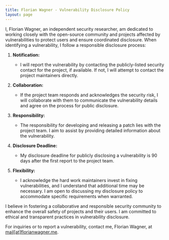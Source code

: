 ```yaml
---
title: Florian Wagner - Vulnerability Disclosure Policy
layout: page
---
```


I, Florian Wagner, an independent security researcher, am dedicated to working closely with the open-source community and projects affected by vulnerabilities to protect users and ensure coordinated disclosure. When identifying a vulnerability, I follow a responsible disclosure process:

1. **Notification:**
    - I will report the vulnerability by contacting the publicly-listed security contact for the project, if available. If not, I will attempt to contact the project maintainers directly.

2. **Collaboration:**
    - If the project team responds and acknowledges the security risk, I will collaborate with them to communicate the vulnerability details and agree on the process for public disclosure.

3. **Responsibility:**
    - The responsibility for developing and releasing a patch lies with the project team. I aim to assist by providing detailed information about the vulnerability.

4. **Disclosure Deadline:**
    - My disclosure deadline for publicly disclosing a vulnerability is 90 days after the first report to the project team.

5. **Flexibility:**
    - I acknowledge the hard work maintainers invest in fixing vulnerabilities, and I understand that additional time may be necessary. I am open to discussing my disclosure policy to accommodate specific requirements when warranted.

I believe in fostering a collaborative and responsible security community to enhance the overall safety of projects and their users. I am committed to ethical and transparent practices in vulnerability disclosure.

For inquiries or to report a vulnerability, contact me, Florian Wagner, at [mail[at]florianwagner.me](mailto:mail@florianwagner.me).
